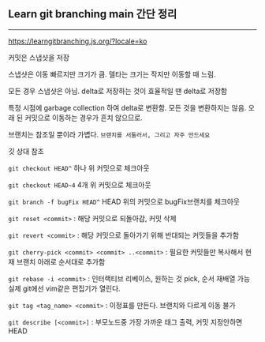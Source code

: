 ## Learn git branching main 간단 정리
---
https://learngitbranching.js.org/?locale=ko

커밋은 스냅샷을 저장

스냅샷은 이동 빠르지만 크기가 큼. 델타는 크기는 작지만 이동할 때 느림.

모든 경우 스냅샷은 아님. delta로 저장하는 것이 효율적일 땐 delta로 저장함

특정 시점에 garbage collection 하여 delta로 변환함. 모든 것을 변환하지는 않음. 오래 된 커밋으로 이동하는 경우가 흔치 않으므로.

브랜치는 참조일 뿐이라 가볍다. `브랜치를 서둘러서, 그리고 자주 만드세요`

깃 상대 참조 

`git checkout HEAD^` 하나 위 커밋으로 체크아웃

`git checkout HEAD~4` 4개 위 커밋으로 체크아웃

`git branch -f bugFix HEAD^` HEAD 위의 커밋으로 bugFix브랜치를 체크아웃

`git reset <commit>` : 해당 커밋으로 되돌아감, 커밋 삭제

`git revert <commit>` : 해당 커밋으로 돌아가기 위해 반대되는 커밋들을 추가함

`git cherry-pick <commit> <commit> ..<commit>` : 필요한 커밋들만 복사해서 현재 브랜치 아래로 순서대로 추가함

`git rebase -i <commit>` : 인터랙티브 리베이스, 원하는 것 pick, 순서 재배열 가능 실제 git에선 vim같은 편집기가 열린다.

`git tag <tag_name> <commit>` : 이정표를 만든다. 브랜치와 다르게 이동 불가

`git describe [<commit>]` : 부모노드중 가장 가까운 태그 출력, 커밋 지정안하면 HEAD